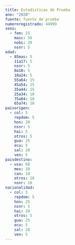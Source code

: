 ```yaml
---
title: Estadísticas de Prueba
ano: "2020"
fuente: fuente de prueba
numeroregistrado: 44999
sexo:
  - fem: 25
    masc: 50
    nobi: 20
    nsnr: 5
edad:
  - 85mas: 5
    11a17: 5
    nsnr: 5
    0a10: 5
    18a24: 5
    55a64: 15
    45a54: 15
    35a44: 15
    25a34: 10
    75a84: 10
    65a74: 10
paisorigen:
  - col: 5
    repdom: 5
    hon: 20
    nsnr: 5
    hai: 5
    otros: 5
    gua: 25
    ecu: 5
    sal: 20
    ven: 5
paisdestino:
  - usa: 60
    mex: 10
    can: 10
    otros: 10
    nsnr: 10
nacionalidad:
  - col: 5
    repdom: 5
    hon: 25
    nsnr: 5
    hai: 20
    otros: 5
    gua: 25
    ecu: 5
    sal: 20
    ven: 5
---
```

